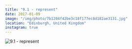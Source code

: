 ```yaml
---
title: "9.1 - represent"
date: 2017-01-09
image: "/img/photo/7b1204f42be3c18f177ec8d182ae3131.jpg"
location: "Edinburgh, United Kingdom"
instagram: true
---
```


![9.1 - represent](/img/photo/7b1204f42be3c18f177ec8d182ae3131.jpg)
